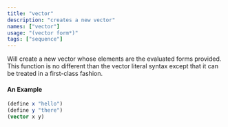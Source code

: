 ```yaml
---
title: "vector"
description: "creates a new vector"
names: ["vector"]
usage: "(vector form*)"
tags: ["sequence"]
---
```


Will create a new vector whose elements are the evaluated forms provided. This function is no different than the vector literal syntax except that it can be treated in a first-class fashion.

#### An Example

```scheme
(define x "hello")
(define y "there")
(vector x y)
```
